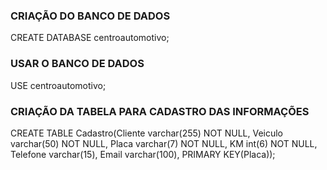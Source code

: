 ### CRIAÇÃO DO BANCO DE DADOS
CREATE DATABASE centroautomotivo;

### USAR O BANCO DE DADOS
USE centroautomotivo;

### CRIAÇÃO DA TABELA PARA CADASTRO DAS INFORMAÇÕES
CREATE TABLE Cadastro(Cliente varchar(255) NOT NULL, Veiculo varchar(50) NOT NULL, Placa varchar(7) NOT NULL, KM int(6) NOT NULL, Telefone varchar(15), Email varchar(100), PRIMARY KEY(Placa));
